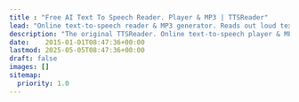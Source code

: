 ```yaml
---
title : "Free AI Text To Speech Reader. Player & MP3 | TTSReader"
lead: "Online text-to-speech reader & MP3 generator. Reads out loud texts, PDFs, books & webpages with the most advanced AI-voices. Listen online or download audio."
description: "The original TTSReader. Online text-to-speech player & MP3 generator. Listen to any text, PDF, book & webpage with the world's leading expressive AI-voices."
date:    2015-01-01T08:47:36+00:00
lastmod: 2025-05-05T08:47:36+00:00
draft: false
images: []
sitemap:
  priority: 1.0
---
```

